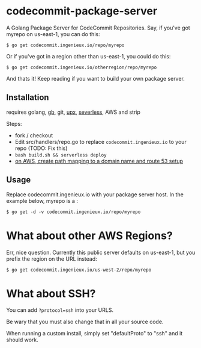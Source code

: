 # codecommit-package-server

A Golang Package Server for CodeCommit Repositories. Say, if you've got myrepo on us-east-1, you can do this:

```
$ go get codecommit.ingenieux.io/repo/myrepo
```

Or if you've got in a region other than us-east-1, you could do this:

```
$ go get codecommit.ingenieux.io/otherregion/repo/myrepo
```

And thats it! Keep reading if you want to build your own package server.

## Installation

requires golang, [gb](https://github.com/constabulary/gb), git, [upx](http://www.upx.org/), [severless](https://serverless.com), AWS and strip

Steps:

  * fork / checkout
  * Edit src/handlers/repo.go to replace ```codecommit.ingenieux.io``` to your repo (TODO: Fix this)
  * ```bash build.sh && serverless deploy```
  * [on AWS, create path mapping to a domain name and route 53 setup](https://docs.aws.amazon.com/apigateway/latest/developerguide/how-to-edge-optimized-custom-domain-name.html)

## Usage

Replace codecommit.ingenieux.io with your package server host. In the example below, myrepo is a :

```
$ go get -d -v codecommit.ingenieux.io/repo/myrepo
```

# What about other AWS Regions?

Err, nice question. Currently this public server defaults on us-east-1, but you prefix the region on the URL instead:

```
$ go get codecommit.ingenieux.io/us-west-2/repo/myrepo
```

# What about SSH?

You can add ```?protocol=ssh``` into your URLS. 

Be wary that you must also change that in all your source code. 

When running a custom install, simply set "defaultProto" to "ssh" and it should work.
